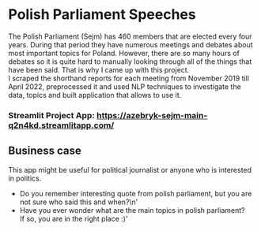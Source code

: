 # Polish Parliament Speeches


The Polish Parliament (Sejm) has 460 members that are elected every four years. During that period they have numerous meetings and debates about most important topics for Poland. However, there are so many hours of debates so it is quite hard to manually looking through all of the things that have been said. That is why I came up with this project.\
I scraped the shorthand reports for each meeting from November 2019 till April 2022, preprocessed it and used NLP techniques to investigate the data, topics and built application that allows to use it.

### Streamlit Project App: https://azebryk-sejm-main-q2n4kd.streamlitapp.com/



## Business case
This app might be useful for political journalist or anyone who is interested in politics.
- Do you remember interesting quote from polish parliament, but you are not sure who said this and when?\n'
- Have you ever wonder what are the main topics in polish parliament?\
If so, you are in the right place :)'



